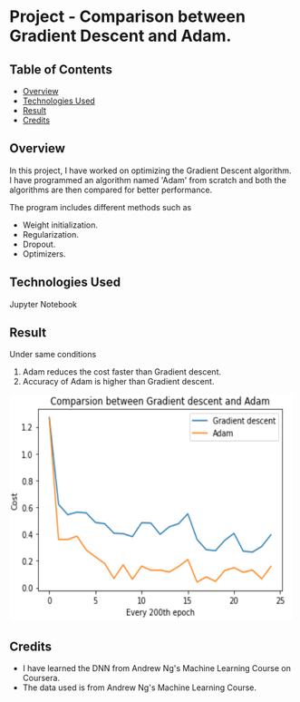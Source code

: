 # Project - Comparison between Gradient Descent and Adam.

## Table of Contents
- [Overview](#Overview)
- [Technologies Used](#Technologies-Used)
- [Result](#Result)
- [Credits](#Credits)

## Overview
In this project, I have worked on optimizing the Gradient Descent algorithm. I have programmed an algorithm named 'Adam' from scratch and both the algorithms are then compared for better performance.

The program includes different methods such as 
- Weight initialization.
- Regularization.
- Dropout.
- Optimizers.

## Technologies Used
Jupyter Notebook

## Result
Under same conditions<br>
1. Adam reduces the cost faster than Gradient descent.
2. Accuracy of Adam is higher than Gradient descent.

<img src = "https://github.com/Parnni/Projects/blob/main/Machine%20Learning/0_Images/GDvsAdam.PNG" width = "500" height="400"/>

## Credits
- I have learned the DNN from Andrew Ng's Machine Learning Course on Coursera.
- The data used is from Andrew Ng's Machine Learning Course.
